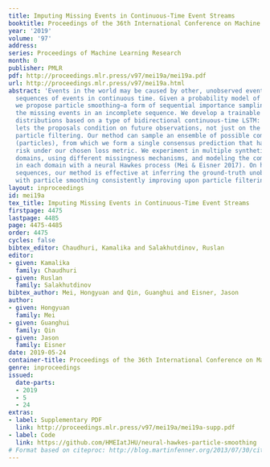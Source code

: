 ```yaml
---
title: Imputing Missing Events in Continuous-Time Event Streams
booktitle: Proceedings of the 36th International Conference on Machine Learning
year: '2019'
volume: '97'
address: 
series: Proceedings of Machine Learning Research
month: 0
publisher: PMLR
pdf: http://proceedings.mlr.press/v97/mei19a/mei19a.pdf
url: http://proceedings.mlr.press/v97/mei19a.html
abstract: 'Events in the world may be caused by other, unobserved events. We consider
  sequences of events in continuous time. Given a probability model of complete sequences,
  we propose particle smoothing—a form of sequential importance sampling—to impute
  the missing events in an incomplete sequence. We develop a trainable family of proposal
  distributions based on a type of bidirectional continuous-time LSTM: Bidirectionality
  lets the proposals condition on future observations, not just on the past as in
  particle filtering. Our method can sample an ensemble of possible complete sequences
  (particles), from which we form a single consensus prediction that has low Bayes
  risk under our chosen loss metric. We experiment in multiple synthetic and real
  domains, using different missingness mechanisms, and modeling the complete sequences
  in each domain with a neural Hawkes process (Mei & Eisner 2017). On held-out incomplete
  sequences, our method is effective at inferring the ground-truth unobserved events,
  with particle smoothing consistently improving upon particle filtering.'
layout: inproceedings
id: mei19a
tex_title: Imputing Missing Events in Continuous-Time Event Streams
firstpage: 4475
lastpage: 4485
page: 4475-4485
order: 4475
cycles: false
bibtex_editor: Chaudhuri, Kamalika and Salakhutdinov, Ruslan
editor:
- given: Kamalika
  family: Chaudhuri
- given: Ruslan
  family: Salakhutdinov
bibtex_author: Mei, Hongyuan and Qin, Guanghui and Eisner, Jason
author:
- given: Hongyuan
  family: Mei
- given: Guanghui
  family: Qin
- given: Jason
  family: Eisner
date: 2019-05-24
container-title: Proceedings of the 36th International Conference on Machine Learning
genre: inproceedings
issued:
  date-parts:
  - 2019
  - 5
  - 24
extras:
- label: Supplementary PDF
  link: http://proceedings.mlr.press/v97/mei19a/mei19a-supp.pdf
- label: Code
  link: https://github.com/HMEIatJHU/neural-hawkes-particle-smoothing
# Format based on citeproc: http://blog.martinfenner.org/2013/07/30/citeproc-yaml-for-bibliographies/
---
```

